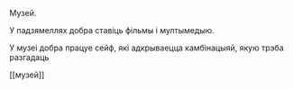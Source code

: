 Музей.

У падзямеллях добра ставіць фільмы і мултымедыю.

У музеі добра працуе сейф, які адкрываецца камбінацыяй, якую трэба разгадаць

[[музей]]


